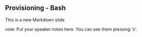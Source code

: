 ##  Provisioning - Bash

This is a new Markdown slide

note:
    Put your speaker notes here.
    You can see them pressing 's'.

